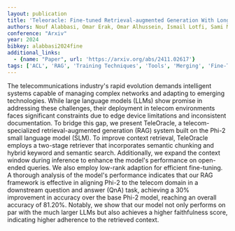 ```yaml
---
layout: publication
title: 'Teleoracle: Fine-tuned Retrieval-augmented Generation With Long-context Support For Network'
authors: Nouf Alabbasi, Omar Erak, Omar Alhussein, Ismail Lotfi, Sami Muhaidat, Merouane Debbah
conference: "Arxiv"
year: 2024
bibkey: alabbasi2024fine
additional_links:
  - {name: "Paper", url: 'https://arxiv.org/abs/2411.02617'}
tags: ['ACL', 'RAG', 'Training Techniques', 'Tools', 'Merging', 'Fine-Tuning', 'Reinforcement Learning', 'Pretraining Methods']
---
```

The telecommunications industry's rapid evolution demands intelligent systems
capable of managing complex networks and adapting to emerging technologies.
While large language models (LLMs) show promise in addressing these challenges,
their deployment in telecom environments faces significant constraints due to
edge device limitations and inconsistent documentation. To bridge this gap, we
present TeleOracle, a telecom-specialized retrieval-augmented generation (RAG)
system built on the Phi-2 small language model (SLM). To improve context
retrieval, TeleOracle employs a two-stage retriever that incorporates semantic
chunking and hybrid keyword and semantic search. Additionally, we expand the
context window during inference to enhance the model's performance on
open-ended queries. We also employ low-rank adaption for efficient fine-tuning.
A thorough analysis of the model's performance indicates that our RAG framework
is effective in aligning Phi-2 to the telecom domain in a downstream question
and answer (QnA) task, achieving a 30% improvement in accuracy over the base
Phi-2 model, reaching an overall accuracy of 81.20%. Notably, we show that our
model not only performs on par with the much larger LLMs but also achieves a
higher faithfulness score, indicating higher adherence to the retrieved
context.
